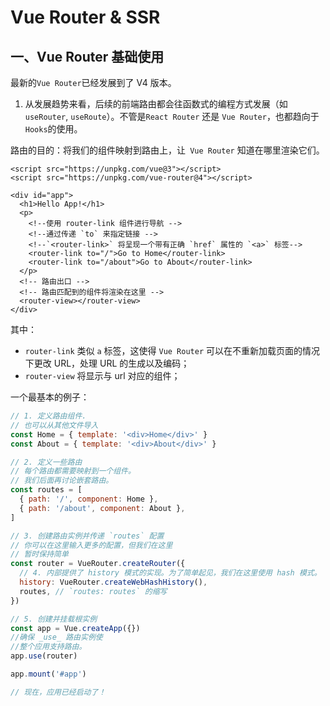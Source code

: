 # Vue Router & SSR

## 一、Vue Router 基础使用

最新的`Vue Router`已经发展到了 V4 版本。

1. 从发展趋势来看，后续的前端路由都会往函数式的编程方式发展（如`useRouter`, `useRoute`）。不管是`React Router` 还是 `Vue Router`，也都趋向于`Hooks`的使用。

路由的目的：将我们的组件映射到路由上，让` Vue Router` 知道在哪里渲染它们。

```vue
<script src="https://unpkg.com/vue@3"></script>
<script src="https://unpkg.com/vue-router@4"></script>

<div id="app">
  <h1>Hello App!</h1>
  <p>
    <!--使用 router-link 组件进行导航 -->
    <!--通过传递 `to` 来指定链接 -->
    <!--`<router-link>` 将呈现一个带有正确 `href` 属性的 `<a>` 标签-->
    <router-link to="/">Go to Home</router-link>
    <router-link to="/about">Go to About</router-link>
  </p>
  <!-- 路由出口 -->
  <!-- 路由匹配到的组件将渲染在这里 -->
  <router-view></router-view>
</div>
```

其中：

- `router-link` 类似 `a` 标签，这使得 `Vue Router` 可以在不重新加载页面的情况下更改 URL，处理 URL 的生成以及编码；
- `router-view` 将显示与 url 对应的组件；

一个最基本的例子：

```JavaScript
// 1. 定义路由组件.
// 也可以从其他文件导入
const Home = { template: '<div>Home</div>' }
const About = { template: '<div>About</div>' }

// 2. 定义一些路由
// 每个路由都需要映射到一个组件。
// 我们后面再讨论嵌套路由。
const routes = [
  { path: '/', component: Home },
  { path: '/about', component: About },
]

// 3. 创建路由实例并传递 `routes` 配置
// 你可以在这里输入更多的配置，但我们在这里
// 暂时保持简单
const router = VueRouter.createRouter({
  // 4. 内部提供了 history 模式的实现。为了简单起见，我们在这里使用 hash 模式。
  history: VueRouter.createWebHashHistory(),
  routes, // `routes: routes` 的缩写
})

// 5. 创建并挂载根实例
const app = Vue.createApp({})
//确保 _use_ 路由实例使
//整个应用支持路由。
app.use(router)

app.mount('#app')

// 现在，应用已经启动了！
```























































































































































































































































